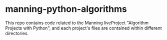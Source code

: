 # manning-python-algorithms

This repo contains code related to the Manning liveProject "Algorithm Projects with Python", and each project's files are contained within different directories.
